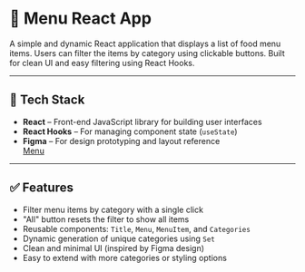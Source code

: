 # 📂 Menu React App

A simple and dynamic React application that displays a list of food menu items. Users can filter the items by category using clickable buttons. Built for clean UI and easy filtering using React Hooks.

---

## 🚀 Tech Stack

- **React** – Front-end JavaScript library for building user interfaces
- **React Hooks** – For managing component state (`useState`)
- **Figma** – For design prototyping and layout reference  
  [Menu](https://www.figma.com/file/PwlnSJXCuo4qD2o6EJiuj9/Menu?node-id=0%3A1&t=oaKVwYVqc9Oon2Ts-1)

---

## ✅ Features

- Filter menu items by category with a single click
- "All" button resets the filter to show all items
- Reusable components: `Title`, `Menu`, `MenuItem`, and `Categories`
- Dynamic generation of unique categories using `Set`
- Clean and minimal UI (inspired by Figma design)
- Easy to extend with more categories or styling options
